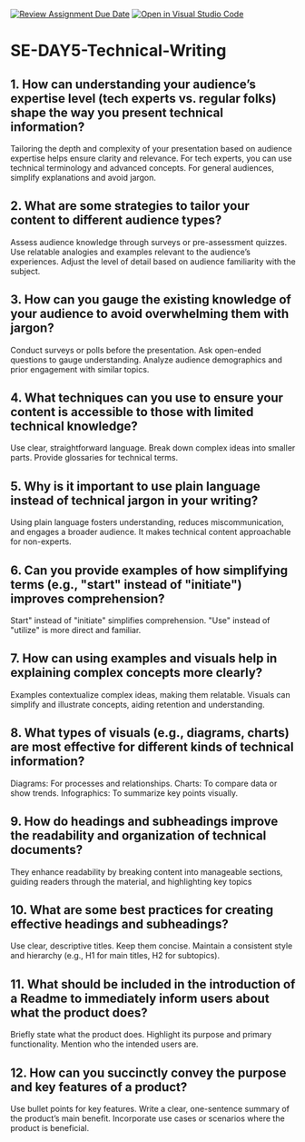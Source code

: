 [![Review Assignment Due Date](https://classroom.github.com/assets/deadline-readme-button-22041afd0340ce965d47ae6ef1cefeee28c7c493a6346c4f15d667ab976d596c.svg)](https://classroom.github.com/a/zsAR-pyY)
[![Open in Visual Studio Code](https://classroom.github.com/assets/open-in-vscode-2e0aaae1b6195c2367325f4f02e2d04e9abb55f0b24a779b69b11b9e10269abc.svg)](https://classroom.github.com/online_ide?assignment_repo_id=16257710&assignment_repo_type=AssignmentRepo)
# SE-DAY5-Technical-Writing
## 1. How can understanding your audience’s expertise level (tech experts vs. regular folks) shape the way you present technical information?

Tailoring the depth and complexity of your presentation based on audience expertise helps ensure clarity and relevance. For tech experts, you can use technical terminology and advanced concepts. For general audiences, simplify explanations and avoid jargon.

## 2. What are some strategies to tailor your content to different audience types?

Assess audience knowledge through surveys or pre-assessment quizzes.
Use relatable analogies and examples relevant to the audience’s experiences.
Adjust the level of detail based on audience familiarity with the subject.


## 3. How can you gauge the existing knowledge of your audience to avoid overwhelming them with jargon?

Conduct surveys or polls before the presentation.
Ask open-ended questions to gauge understanding.
Analyze audience demographics and prior engagement with similar topics.

## 4. What techniques can you use to ensure your content is accessible to those with limited technical knowledge?

Use clear, straightforward language.
Break down complex ideas into smaller parts.
Provide glossaries for technical terms.

## 5. Why is it important to use plain language instead of technical jargon in your writing?

Using plain language fosters understanding, reduces miscommunication, and engages a broader audience. It makes technical content approachable for non-experts.

## 6. Can you provide examples of how simplifying terms (e.g., "start" instead of "initiate") improves comprehension?

Start" instead of "initiate" simplifies comprehension.
"Use" instead of "utilize" is more direct and familiar.

## 7. How can using examples and visuals help in explaining complex concepts more clearly?

Examples contextualize complex ideas, making them relatable. Visuals can simplify and illustrate concepts, aiding retention and understanding.

## 8. What types of visuals (e.g., diagrams, charts) are most effective for different kinds of technical information?

Diagrams: For processes and relationships.
Charts: To compare data or show trends.
Infographics: To summarize key points visually.

## 9. How do headings and subheadings improve the readability and organization of technical documents?

They enhance readability by breaking content into manageable sections, guiding readers through the material, and highlighting key topics

## 10. What are some best practices for creating effective headings and subheadings?

Use clear, descriptive titles.
Keep them concise.
Maintain a consistent style and hierarchy (e.g., H1 for main titles, H2 for subtopics).

## 11. What should be included in the introduction of a Readme to immediately inform users about what the product does?

Briefly state what the product does.
Highlight its purpose and primary functionality.
Mention who the intended users are.

## 12. How can you succinctly convey the purpose and key features of a product?

Use bullet points for key features.
Write a clear, one-sentence summary of the product’s main benefit.
Incorporate use cases or scenarios where the product is beneficial.
